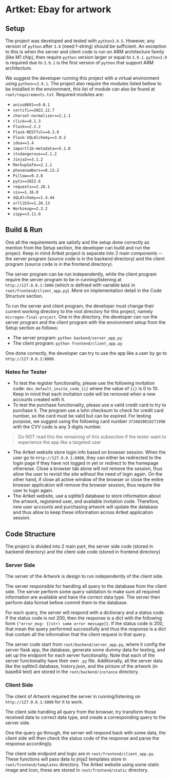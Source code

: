 # Artket: Ebay for artwork

## Setup

The project was developed and tested with `python3.9.5`. However, any version
of `python` after `3.8` (need f-string) should be sufficient. An exception to
this is when the server and client code is run on ARM architecture family (like
M1 chip), then require `python` version larger or equal to `3.9.1`. `python3.9`
is required due to `3.9.1` is the first version of `python` that support ARM
architecture.

We suggest the developer running this project with a virtual environment
using `python>=3.9.1`. The project also require the modules listed bellow to be
installed in the environment, this list of module can also be found
at `root/requirements.txt`. Required modules are:

* `aniso8601==9.0.1`
* `certifi==2022.12.7`
* `charset-normalizer==2.1.1`
* `click==8.1.3`
* `Flask==2.2.2`
* `Flask-RESTful==0.3.9`
* `Flask-SQLAlchemy==3.0.2`
* `idna==3.4`
* `importlib-metadata==5.1.0`
* `itsdangerous==2.1.2`
* `Jinja2==3.1.2`
* `MarkupSafe==2.1.1`
* `phonenumbers==8.13.2`
* `Pillow==9.3.0`
* `pytz==2022.6`
* `requests==2.28.1`
* `six==1.16.0`
* `SQLAlchemy==1.4.44`
* `urllib3==1.26.13`
* `Werkzeug==2.2.2`
* `zipp==3.11.0`

## Build & Run

One all the requirements are satisfy and the setup done correctly as mention
from the Setup section, the developer can build and run the project. Keep in
mind Artket project is separate into 2 main components -- the server program
(source code is in the backend directory) and the client program (source code
is in the frontend directory).

The server program can be run independently, while the client program require
the server program to be in running/listening at `http://127.0.0.1:5000` (which
is defined with variable `BASE` in `root/frontend/client_app.py`). More on
implementation detail in the Code Structure section.

To run the server and client program, the developer must change their current
working directory to the root directory for this project, namely
`microgoo-final-project`. One in the directory, the developer can run the
server program and the client program with the environment setup from the
Setup section as follows:

* The server program: `python backend/server_app.py`
* The client program: `python frontend/client_app.py`

One done correctly, the developer can try to use the app like a user by go
to `http://127.0.0.1:8000`.

### Notes for Tester

* To test the register functionality, please use the following invitation
  code: `dev_default_invite_code_{i}` where the value of `{i}` is 0 to 10. Keep
  in mind that each invitation code will be removed when a new accounts created
  with it.
* To test the purchase functionality, please use a valid credit card to try to
  purchase it. The program use a luhn checksum to check for credit card number,
  so the card must be valid but can be expired. For testing purpose, we suggest
  using the following card number `3716820019271998` with the CVV code is any 3
  digits number.

> Do NOT read this the remaining of this subsection if the tester want to
> experience the app like a targeted user

* The Artket website store login info based on browser session. When the user
  go to `http://127.0.0.1:8000`, they can either be redirected to the login
  page if they have not logged in yet or redirect to the homepage otherwise.
  Close a browser tab alone will not remove the session, thus allow the user to
  revisit the site without the need of login again. On the other hand, if close
  all active window of the browser or close the entire browser application will
  remove the browser session, thus require the user to login again.
* The Artket website, use a sqlitte3 database to store information about the
  artwork, registered user, and available invitation code. Therefore, new user
  accounts and purchasing artwork will update the database and thus allow to
  keep these information across Artket application session.

## Code Structure

The project is divided into 2 main part, the server side code (stored in
backend directory) and the client side code (stored in frontend directory)

### Server Side

The server of the Artwork is design to run independently of the client side.

The server responsible for handling all query to the database from the client
side. The server perform some query validation to make sure all required
information are available and have the correct data type. The server then
perform data format before commit them to the database.

For each query, the server will respond with a dictionary and a status code. If
the status code is not 200, then the response is a dict with the following form
`{"error_msg: {(str) some error message}}`. If the status code is 200, that
mean the query performed successfully and thus the response is a dict that
contain all the information that the client request in that query.

The server code start from `root/backend/server_app.py`, where it config the
server flask app, the database, generate some dummy data for testing, and set
up the endpoint for each server functionality. Note that each of the server
functionality have their own `.py` file. Additionally, all the server data like
the sqlitte3 database, history.json, and the picture of the artwork (in base64
text) are stored in the `root/backend/instance` directory.

### Client Side

The client of Artwork required the server in running/listening on
`http://127.0.0.1:5000` for it to work.

The client side handling all query from the browser, try transform those
received data to correct data type, and create a corresponding query to the
server side.

One the query go through, the server will respond back with some data, the
client side will then check the status code of the response and parse the
response accordingly.

The client side endpoint and logic are in `root/frontend/client_app.py`. These
functions will pass data to jinja2 templates store in `root/frontend/templates`
directory. The Artket website using some static image and icon, these are
stored in `root/frontend/static` directory.